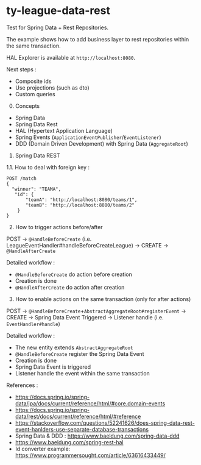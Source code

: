 # ty-league-data-rest
 
Test for Spring Data + Rest Repositories.

The example shows how to add business layer to rest repositories within the same transaction.

HAL Explorer is available at `http://localhost:8080`.

Next steps :
* Composite ids
* Use projections (such as dto)
* Custom queries

0. Concepts

- Spring Data
- Spring Data Rest
- HAL (Hypertext Application Language)
- Spring Events (`ApplicationEventPublisher`/`EventListener`)
- DDD (Domain Driven Development) with Spring Data (`AggregateRoot`)

1. Spring Data REST

1.1. How to deal with foreign key :

```
POST /match
{
  "winner": "TEAMA",
   "id": {
       "teamA": "http://localhost:8080/teams/1", 
       "teamB": "http://localhost:8080/teams/2"
	}
}
```

2. How to trigger actions before/after

POST -> `@HandleBeforeCreate` (i.e. LeagueEventHandler#handleBeforeCreateLeague) -> CREATE -> `@HandleAfterCreate`

Detailed workflow :
- `@HandleBeforeCreate` do action before creation
- Creation is done
- `@HandleAfterCreate` do action after creation

3. How to enable actions on the same transaction (only for after actions)

POST -> `@HandleBeforeCreate`+`AbstractAggregateRoot#registerEvent` -> CREATE -> Spring Data Event Triggered -> Listener handle (i.e. `EventHandler#handle`)

Detailed workflow :
- The new entity extends `AbstractAggregateRoot`
- `@HandleBeforeCreate` register the Spring Data Event
- Creation is done
- Spring Data Event is triggered
- Listener handle the event within the same transaction

References :
* https://docs.spring.io/spring-data/jpa/docs/current/reference/html/#core.domain-events
* https://docs.spring.io/spring-data/rest/docs/current/reference/html/#reference
* https://stackoverflow.com/questions/52241626/does-spring-data-rest-event-hanlders-use-separate-database-transactions
* Spring Data & DDD : https://www.baeldung.com/spring-data-ddd
* https://www.baeldung.com/spring-rest-hal
* Id converter example: https://www.programmersought.com/article/63616433449/